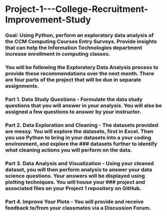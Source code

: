 # Project-1---College-Recruitment-Improvement-Study

### Goal: Using Python, perform an exploratory data analysis of the CCM Computing Courses Entry Surveys.  Provide insights that can help the Information Technologies department increase enrollment in computing classes.
### You will be following the Exploratory Data Analysis process to provide these recommendations over the next month.  There are four parts of the project that will be due in separate assignments.
### Part 1.  Data Study Questions - Formulate the data study questions that you will answer in your analysis.  You will also be assigned a few questions to answer by your instructor. 
### Part 2.  Data Exploration and Cleaning - The datasets provided are messy.  You will explore the datasets, first in Excel. Then you use Python to bring in your datasets into a your coding environment, and explore the ### datasets further to identify what cleaning actions you will perform on the data.
### Part 3.  Data Analysis and Visualization - Using your cleaned dataset, you will then perform analysis to answer your data science questions.  Your answers will be displayed using plotting techniques.  You will house your ### project and associated files on your Project 1 repository on GitHub.
### Part 4.  Improve Your Plots - You will provide and receive feedback to/from your classmates via a Discussion Forum.
